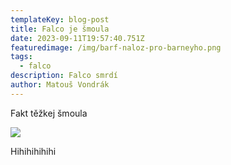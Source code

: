 ```yaml
---
templateKey: blog-post
title: Falco je šmoula
date: 2023-09-11T19:57:40.751Z
featuredimage: /img/barf-naloz-pro-barneyho.png
tags:
  - falco
description: Falco smrdí
author: Matouš Vondrák
---
```

F﻿akt těžkej šmoula

![](/img/daja-1-.jpg)

H﻿ihihihihihi